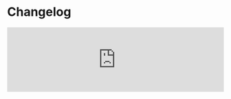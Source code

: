 #  Changelog <a href="https://www.eblasoft.com.tr/espocrm-extension-page/feedback-forms" target="_blank" id="ext-version" data-id="63495a03a73040934"></a>

<iframe width="100%" scrolling="yes" frameborder="0" class="changelog" src="https://crm.eblasoft.com.tr/?entryPoint=changeLog&exId=63495a03a73040934" allowfullscreen></iframe>